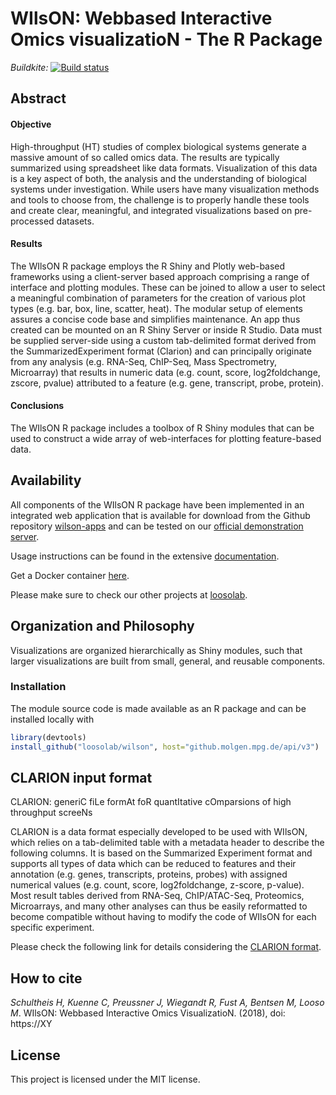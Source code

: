 # WIlsON: Webbased Interactive Omics visualizatioN -  The R Package
*Buildkite:* [![Build status](https://badge.buildkite.com/d79f55bb3e3cf0d70d6784feb8c6e26182d602f534e74fac4e.svg?branch=master)](https://buildkite.com/loosolab/wilson/)

## Abstract
#### Objective
High-throughput (HT) studies of complex biological systems generate a massive amount of so called omics data. The results are typically summarized using spreadsheet like data formats.  Visualization of this data is a key aspect of both, the analysis and the understanding of biological systems under investigation. While users have many visualization methods and tools to choose from, the challenge is to properly handle these tools and create clear, meaningful, and integrated visualizations based on pre-processed datasets.

#### Results
The WIlsON R package employs the R Shiny and Plotly web-based frameworks using a client-server based approach comprising a range of interface and plotting modules. These can be joined to allow a user to select a meaningful combination of parameters for the creation of various plot types (e.g. bar, box, line, scatter, heat). The modular setup of elements assures a concise code base and simplifies maintenance. An app thus created can be mounted on an R Shiny Server or inside R Studio. Data must be supplied server-side using a custom tab-delimited format derived from the SummarizedExperiment format (Clarion) and can principally originate from any analysis (e.g. RNA-Seq, ChIP-Seq, Mass Spectrometry, Microarray) that results in numeric data (e.g. count, score, log2foldchange, zscore, pvalue) attributed to a feature (e.g. gene, transcript, probe, protein).

#### Conclusions
The WIlsON R package includes a toolbox of R Shiny modules that can be used to construct a wide array of web-interfaces for plotting feature-based data.

## Availability
All components of the WIlsON R package have been implemented in an integrated web application that is available for download from the Github repository [wilson-apps](https://github.molgen.mpg.de/loosolab/wilson-apps/) and can be tested on our [official demonstration server](http://loosolab.mpi-bn.mpg.de/apps/wilson/).

Usage instructions can be found in the extensive [documentation](https://github.molgen.mpg.de/loosolab/wilson-apps/wiki/).

Get a Docker container [here](https://hub.docker.com/r/loosolab/wilson/).

Please make sure to check our other projects at [loosolab](http://loosolab.mpi-bn.mpg.de/).

## Organization and Philosophy
Visualizations are organized hierarchically as Shiny modules, such that larger visualizations are built from small, general, and reusable components. 

### Installation
The module source code is made available as an R package and can be installed locally with

```r
library(devtools)
install_github("loosolab/wilson", host="github.molgen.mpg.de/api/v3")
```

## CLARION input format

CLARION: generiC fiLe formAt foR quantItative cOmparsions of high throughput screeNs

CLARION is a data format especially developed to be used with WIlsON, which relies on a tab-delimited table with a metadata header to describe the following columns. It is based on the Summarized Experiment format and supports all types of data which can be reduced to features and their annotation (e.g. genes, transcripts, proteins, probes) with assigned numerical values (e.g. count, score, log2foldchange, z-score, p-value). Most result tables derived from RNA-Seq, ChIP/ATAC-Seq, Proteomics, Microarrays, and many other analyses can thus be easily reformatted to become compatible without having to modify the code of WIlsON for each specific experiment.

Please check the following link for details considering the [CLARION format](https://github.molgen.mpg.de/loosolab/wilson-apps/wiki/CLARION-Format/).

## How to cite
*Schultheis H, Kuenne C, Preussner J, Wiegandt R, Fust A, Bentsen M, Looso M*. WIlsON: Webbased Interactive Omics VisualizatioN. (2018), doi: https://XY

## License
This project is licensed under the MIT license.
